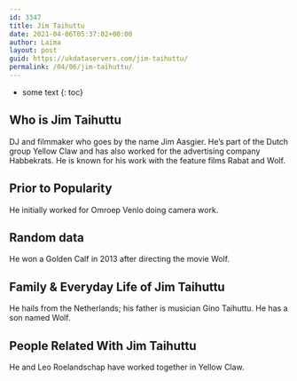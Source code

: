 ```yaml
---
id: 3347
title: Jim Taihuttu
date: 2021-04-06T05:37:02+00:00
author: Laima
layout: post
guid: https://ukdataservers.com/jim-taihuttu/
permalink: /04/06/jim-taihuttu/
---
```


* some text
{: toc}


## Who is Jim Taihuttu
                  
                  
                  
DJ and filmmaker who goes by the name Jim Aasgier. He&#8217;s part of the Dutch group Yellow Claw and has also worked for the advertising company Habbekrats. He is known for his work with the feature films Rabat and Wolf.
                  
              
            
              
            
                
                
                
## Prior to Popularity
                  
                  
                  
He initially worked for Omroep Venlo doing camera work.
                  
              
            
              
            
                
                
                
## Random data
                  
                  
                  
He won a Golden Calf in 2013 after directing the movie Wolf.
                  
              
            
              
            
                
                
                
## Family & Everyday Life of Jim Taihuttu
                  
                  
                  
He hails from the Netherlands; his father is musician Gino Taihuttu. He has a son named Wolf.
                  
              
            
              
            
                
                
                
## People Related With Jim Taihuttu
                  
                  
                  
He and Leo Roelandschap have worked together in Yellow Claw.
                  
              
            
              
            
                
              
            
              
              
            
            
              
            
          
          
          
